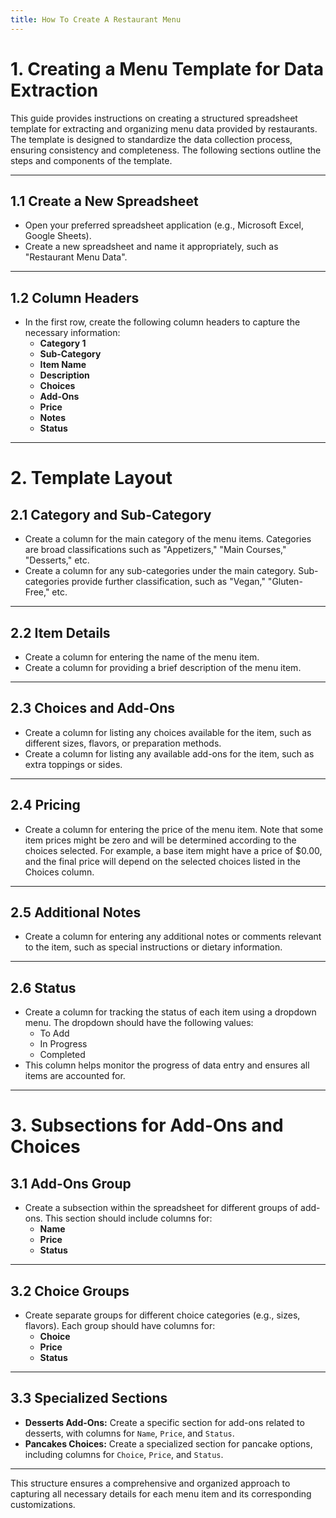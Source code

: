 ```yaml
---
title: How To Create A Restaurant Menu
---
```

# 1. Creating a Menu Template for Data Extraction

This guide provides instructions on creating a structured spreadsheet template for extracting and organizing menu data provided by restaurants. The template is designed to standardize the data collection process, ensuring consistency and completeness. The following sections outline the steps and components of the template.

---

## 1.1 Create a New Spreadsheet

- Open your preferred spreadsheet application (e.g., Microsoft Excel, Google Sheets).
- Create a new spreadsheet and name it appropriately, such as "Restaurant Menu Data".

---

## 1.2 Column Headers

- In the first row, create the following column headers to capture the necessary information:
  - **Category 1**
  - **Sub-Category**
  - **Item Name**
  - **Description**
  - **Choices**
  - **Add-Ons**
  - **Price**
  - **Notes**
  - **Status**

---

# 2. Template Layout

## 2.1 Category and Sub-Category

- Create a column for the main category of the menu items. Categories are broad classifications such as "Appetizers," "Main Courses," "Desserts," etc.
- Create a column for any sub-categories under the main category. Sub-categories provide further classification, such as "Vegan," "Gluten-Free," etc.

---

## 2.2 Item Details

- Create a column for entering the name of the menu item.
- Create a column for providing a brief description of the menu item.

---

## 2.3 Choices and Add-Ons

- Create a column for listing any choices available for the item, such as different sizes, flavors, or preparation methods.
- Create a column for listing any available add-ons for the item, such as extra toppings or sides.

---

## 2.4 Pricing

- Create a column for entering the price of the menu item. Note that some item prices might be zero and will be determined according to the choices selected. For example, a base item might have a price of $0.00, and the final price will depend on the selected choices listed in the Choices column.

---

## 2.5 Additional Notes

- Create a column for entering any additional notes or comments relevant to the item, such as special instructions or dietary information.

---

## 2.6 Status

- Create a column for tracking the status of each item using a dropdown menu. The dropdown should have the following values:
  - To Add
  - In Progress
  - Completed
- This column helps monitor the progress of data entry and ensures all items are accounted for.

---

# 3. Subsections for Add-Ons and Choices

## 3.1 Add-Ons Group

- Create a subsection within the spreadsheet for different groups of add-ons. This section should include columns for:
  - **Name**
  - **Price**
  - **Status**

---

## 3.2 Choice Groups

- Create separate groups for different choice categories (e.g., sizes, flavors). Each group should have columns for:
  - **Choice**
  - **Price**
  - **Status**

---

## 3.3 Specialized Sections

- **Desserts Add-Ons:** Create a specific section for add-ons related to desserts, with columns for `Name`, `Price`, and `Status`.
- **Pancakes Choices:** Create a specialized section for pancake options, including columns for `Choice`, `Price`, and `Status`.

---

This structure ensures a comprehensive and organized approach to capturing all necessary details for each menu item and its corresponding customizations.
